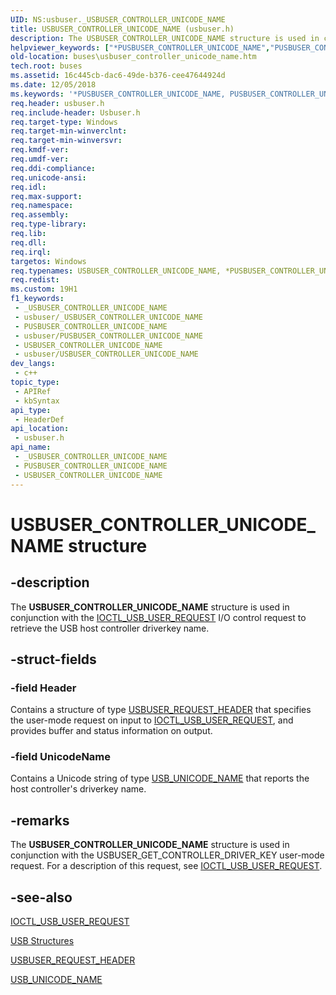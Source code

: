 ```yaml
---
UID: NS:usbuser._USBUSER_CONTROLLER_UNICODE_NAME
title: USBUSER_CONTROLLER_UNICODE_NAME (usbuser.h)
description: The USBUSER_CONTROLLER_UNICODE_NAME structure is used in conjunction with the IOCTL_USB_USER_REQUEST I/O control request to retrieve the USB host controller driverkey name.
helpviewer_keywords: ["*PUSBUSER_CONTROLLER_UNICODE_NAME","PUSBUSER_CONTROLLER_UNICODE_NAME","PUSBUSER_CONTROLLER_UNICODE_NAME structure pointer [Buses]","USBUSER_CONTROLLER_UNICODE_NAME","USBUSER_CONTROLLER_UNICODE_NAME structure [Buses]","buses.usbuser_controller_unicode_name","usbstrct_c2cd9d6c-f92a-4478-9e4b-bf71ff834888.xml","usbuser/PUSBUSER_CONTROLLER_UNICODE_NAME","usbuser/USBUSER_CONTROLLER_UNICODE_NAME"]
old-location: buses\usbuser_controller_unicode_name.htm
tech.root: buses
ms.assetid: 16c445cb-dac6-49de-b376-cee47644924d
ms.date: 12/05/2018
ms.keywords: '*PUSBUSER_CONTROLLER_UNICODE_NAME, PUSBUSER_CONTROLLER_UNICODE_NAME, PUSBUSER_CONTROLLER_UNICODE_NAME structure pointer [Buses], USBUSER_CONTROLLER_UNICODE_NAME, USBUSER_CONTROLLER_UNICODE_NAME structure [Buses], buses.usbuser_controller_unicode_name, usbstrct_c2cd9d6c-f92a-4478-9e4b-bf71ff834888.xml, usbuser/PUSBUSER_CONTROLLER_UNICODE_NAME, usbuser/USBUSER_CONTROLLER_UNICODE_NAME'
req.header: usbuser.h
req.include-header: Usbuser.h
req.target-type: Windows
req.target-min-winverclnt: 
req.target-min-winversvr: 
req.kmdf-ver: 
req.umdf-ver: 
req.ddi-compliance: 
req.unicode-ansi: 
req.idl: 
req.max-support: 
req.namespace: 
req.assembly: 
req.type-library: 
req.lib: 
req.dll: 
req.irql: 
targetos: Windows
req.typenames: USBUSER_CONTROLLER_UNICODE_NAME, *PUSBUSER_CONTROLLER_UNICODE_NAME
req.redist: 
ms.custom: 19H1
f1_keywords:
 - _USBUSER_CONTROLLER_UNICODE_NAME
 - usbuser/_USBUSER_CONTROLLER_UNICODE_NAME
 - PUSBUSER_CONTROLLER_UNICODE_NAME
 - usbuser/PUSBUSER_CONTROLLER_UNICODE_NAME
 - USBUSER_CONTROLLER_UNICODE_NAME
 - usbuser/USBUSER_CONTROLLER_UNICODE_NAME
dev_langs:
 - c++
topic_type:
 - APIRef
 - kbSyntax
api_type:
 - HeaderDef
api_location:
 - usbuser.h
api_name:
 - _USBUSER_CONTROLLER_UNICODE_NAME
 - PUSBUSER_CONTROLLER_UNICODE_NAME
 - USBUSER_CONTROLLER_UNICODE_NAME
---
```


# USBUSER_CONTROLLER_UNICODE_NAME structure


## -description

The <b>USBUSER_CONTROLLER_UNICODE_NAME</b> structure is used in conjunction with the <a href="/windows/desktop/api/usbuser/ni-usbuser-ioctl_usb_user_request">IOCTL_USB_USER_REQUEST</a> I/O control request to retrieve the USB host controller driverkey name.

## -struct-fields

### -field Header

Contains a structure of type <a href="/windows/desktop/api/usbuser/ns-usbuser-usbuser_request_header">USBUSER_REQUEST_HEADER</a> that specifies the user-mode request on input to <a href="/windows/desktop/api/usbuser/ni-usbuser-ioctl_usb_user_request">IOCTL_USB_USER_REQUEST</a>, and provides buffer and status information on output.

### -field UnicodeName

Contains a Unicode string of type <a href="/windows/desktop/api/usbuser/ns-usbuser-usb_unicode_name">USB_UNICODE_NAME</a> that reports the host controller's driverkey name.

## -remarks

The <b>USBUSER_CONTROLLER_UNICODE_NAME</b> structure is used in conjunction with the USBUSER_GET_CONTROLLER_DRIVER_KEY user-mode request. For a description of this request, see <a href="/windows/desktop/api/usbuser/ni-usbuser-ioctl_usb_user_request">IOCTL_USB_USER_REQUEST</a>.

## -see-also

<a href="/windows/desktop/api/usbuser/ni-usbuser-ioctl_usb_user_request">IOCTL_USB_USER_REQUEST</a>



<a href="/windows-hardware/drivers/ddi/content/index">USB Structures</a>



<a href="/windows/desktop/api/usbuser/ns-usbuser-usbuser_request_header">USBUSER_REQUEST_HEADER</a>



<a href="/windows/desktop/api/usbuser/ns-usbuser-usb_unicode_name">USB_UNICODE_NAME</a>

